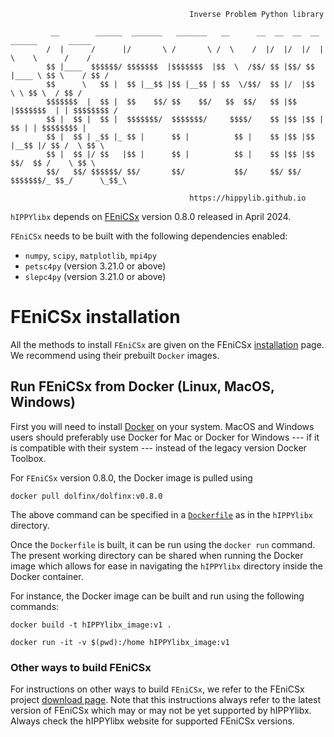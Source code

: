 ```
                                        Inverse Problem Python library
```
```
         __        ______  _______   _______   __      __  __  __  __     ______       _____  
        /  |      /      |/       \ /       \ /  \    /  |/  |/  |/  |    \    \      /    /     
        $$ |____  $$$$$$/ $$$$$$$  |$$$$$$$  |$$  \  /$$/ $$ |$$/ $$ |____ \ $$ \    / $$ /   
        $$      \   $$ |  $$ |__$$ |$$ |__$$ | $$  \/$$/  $$ |/  |$$      \ \ $$ \  / $$ /    
        $$$$$$$  |  $$ |  $$    $$/ $$    $$/   $$  $$/   $$ |$$ |$$$$$$$  | | $$$$$$$$ /     
        $$ |  $$ |  $$ |  $$$$$$$/  $$$$$$$/     $$$$/    $$ |$$ |$$ |  $$ | | $$$$$$$$ |     
        $$ |  $$ | _$$ |_ $$ |      $$ |          $$ |    $$ |$$ |$$ |__$$ |/ $$ /  \ $$ \    
        $$ |  $$ |/ $$   |$$ |      $$ |          $$ |    $$ |$$ |$$    $$/  $$ /    \ $$ \   
        $$/   $$/ $$$$$$/ $$/       $$/           $$/     $$/ $$/ $$$$$$$/_ $$_/      \_$$_\  

```
```
                                        https://hippylib.github.io
```

`hIPPYlibx` depends on [FEniCSx](https://fenicsproject.org/) version 0.8.0 released in April 2024.

`FEniCSx` needs to be built with the following dependencies enabled:
* `numpy`, `scipy`, `matplotlib`, `mpi4py`
* `petsc4py` (version 3.21.0 or above)
* `slepc4py` (version 3.21.0 or above)

# FEniCSx installation
All the  methods to install `FEniCSx` are given on the FEniCSx [installation](https://github.com/FEniCS/dolfinx#installation) page.
We recommend using their prebuilt `Docker` images.
## Run FEniCSx from Docker (Linux, MacOS, Windows)
First you will need to install [Docker](https://www.docker.com/) on your system. MacOS and Windows users should preferably use Docker for Mac or Docker for Windows --- if it is compatible with their system --- instead of the legacy version Docker Toolbox.

For `FEniCSx` version 0.8.0, the Docker image is pulled using 
```
docker pull dolfinx/dolfinx:v0.8.0
```
The above command can be specified in a [`Dockerfile`](https://github.com/hippylib/hippylibx/blob/main/Dockerfile) as in the `hIPPYlibx` directory.

Once the `Dockerfile` is built, it can be run using the `docker run` command. The present working directory can be shared when running the Docker image which allows for ease in navigating the `hIPPYlibx` directory inside the Docker container.

For instance, the Docker image can be built and run using the following commands:
```
docker build -t hIPPYlibx_image:v1 .
```

```
docker run -it -v $(pwd):/home hIPPYlibx_image:v1
```
### Other ways to build FEniCSx
For instructions on other ways to build `FEniCSx`, we refer to the FEniCSx project [download page](https://github.com/FEniCS/dolfinx#installation). Note that this instructions always refer to the latest version of FEniCSx which may or may not be yet supported by hIPPYlibx. Always check the hIPPYlibx website for supported FEniCSx versions.